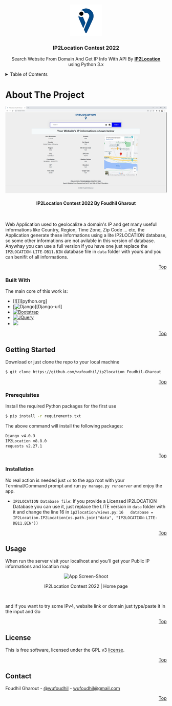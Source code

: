 <a id="readme-top"></a>
<br />
<div align="center">
  <a href="https://github.com/wufoudhil/ip2location_Foudhil-Gharout">
    <img src="static/img/logo.png" alt="Logo" width="100">
  </a>

  <h3 align="center">IP2Location Contest 2022</h3>

  <p align="center">
    Search Website From Domain And Get IP Info With API By <a href="https://www.ip2location.com"><strong>IP2Location</strong></a> using Python 3.x
  </p>
</div>

<details>
  <summary>Table of Contents</summary>
  <ol>
    <li>
      <a href="#about-the-project">About The Project</a>
      <ul>
        <li><a href="#built-with">Built With</a></li>
      </ul>
    </li>
    <li>
      <a href="#getting-started">Getting Started</a>
      <ul>
        <li><a href="#prerequisites">Prerequisites</a></li>
        <li><a href="#installation">Installation</a></li>
      </ul>
    </li>
    <li><a href="#usage">Usage</a></li>
    <li><a href="#license">License</a></li>
    <li><a href="#contact">Contact</a></li>
  </ol>
</details>

# About The Project

<div align="center">
  <a href="https://github.com/wufoudhil/ip2location_Foudhil-Gharout">
    <img src="ScreenShoots/img4.jpg" alt="App Screen-Shoot" width="600">
  </a>
  <h4 align="center">IP2Location Contest 2022 By Foudhil Gharout</h4>
</div>
</br>

Web Application used to geolocalize a domain's IP and get many usefull informations like Country, Region, Time Zone, Zip Code ... etc, the Application generate these informations using a lite IP2LOCATION database, so some other informations are not avilable in this version of database. Anywhay you can use a full version if you have one just replace the `IP2LOCATION-LITE-DB11.BIN` database file in `data` folder with yours and you can benifit of all informations.

<p align="right"><a href="#readme-top">Top</a></p>


### Built With

The main core of this work is:

* [![]][python.org]
* [![Django][djangoproject.com]][Django-url]
* [![Bootstrap][Bootstrap.com]][Bootstrap-url]
* [![JQuery][JQuery.com]][JQuery-url]
* [![](https://img.shields.io/badge/Django-112e1d?style=for-the-badge&logo=django&logoColor=white)](https://www.djangoproject.com/)

<p align="right"><a href="#readme-top">Top</a></p>


## Getting Started

Download or just clone the repo to your local machine

```sh
$ git clone https://github.com/wufoudhil/ip2location_Foudhil-Gharout
``` 

<p align="right"><a href="#readme-top">Top</a></p>

### Prerequisites

Install the required Python packages for the first use

```sh
$ pip install -r requirements.txt
``` 

The above command will install the following packages:

```
Django v4.0.3
IP2Location v8.8.0
requests v2.27.1
```

<p align="right"><a href="#readme-top">Top</a></p>

### Installation

No real action is needed just ``` cd ``` to the app root with your Terminal/Command prompt and run ``` py manage.py runserver ``` and enjoy the app.

- `IP2LOCATION Database file`: If you provide a Licensed IP2LOCATION Database you can use it, just replace the LITE version in `data` folder with it and change the line 16 in ``` ip2location/views.py ```:
  ``` 16   database = IP2Location.IP2Location(os.path.join("data", "IP2LOCATION-LITE-DB11.BIN")) ```

<p align="right"><a href="#readme-top">Top</a></p>

## Usage

When run the server visit your localhost and you'll get your Public IP informations and location map

<div align="center">
  <img src="ScreenShoots/img1.jpg" alt="App Screen-Shoot" width="600">
  <p align="center">IP2Location Contest 2022 | Home page</p>
</div>
</br>

and if you want to try some IPv4, website link or domain just type/paste it in the input and Go

<p align="right"><a href="#readme-top">Top</a></p>

## License

This is free software, licensed under the GPL v3 [license](LICENSE/LICENSE).

<p align="right"><a href="#readme-top">Top</a></p>

## Contact

Foudhil Gharout - [@wufoudhil](https://twitter.com/wufoudhil) - wufoudhil@gmail.com

<p align="right"><a href="#readme-top">Top</a></p>


[linkedin-shield]: https://img.shields.io/badge/-LinkedIn-black.svg?style=for-the-badge&logo=linkedin&colorB=555
[linkedin-url]: https://linkedin.com/in/linkedin_username
[Bootstrap.com]: https://img.shields.io/badge/Bootstrap-563D7C?style=for-the-badge&logo=bootstrap&logoColor=white
[Bootstrap-url]: https://getbootstrap.com
[JQuery.com]: https://img.shields.io/badge/jQuery-0769AD?style=for-the-badge&logo=jquery&logoColor=white
[JQuery-url]: https://jquery.com
[djangoproject.com]: https://img.shields.io/badge/django-0769AD?style=for-the-badge&logo=django&logoColor=white
